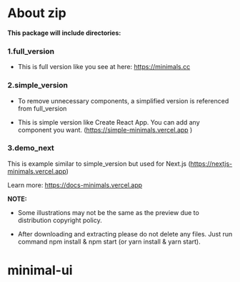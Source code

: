# About zip

**This package will include directories:**

### 1.full_version

- This is full version like you see at here: https://minimals.cc

### 2.simple_version

- To remove unnecessary components, a simplified version is referenced from full_version

- This is simple version like Create React App. You can add any component you want. (https://simple-minimals.vercel.app )

### 3.demo_next

This is example similar to simple_version but used for Next.js (https://nextjs-minimals.vercel.app)

Learn more: https://docs-minimals.vercel.app

**NOTE:**

- Some illustrations may not be the same as the preview due to distribution copyright policy.

- After downloading and extracting please do not delete any files. Just run command npm install & npm start (or yarn install & yarn start).
# minimal-ui
